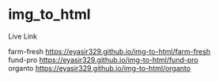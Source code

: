 # img_to_html

Live Link<br>

farm-fresh https://eyasir329.github.io/img-to-html/farm-fresh<br>
fund-pro  https://eyasir329.github.io/img-to-html/fund-pro<br>
organto https://eyasir329.github.io/img-to-html/organto<br>
